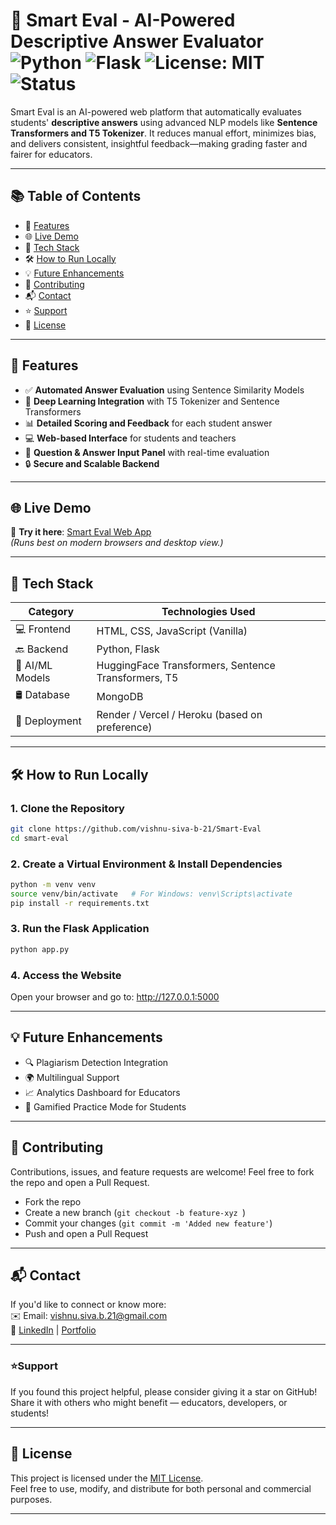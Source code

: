 # 🧠 Smart Eval - AI-Powered Descriptive Answer Evaluator ![Python](https://img.shields.io/badge/Python-3.8%2B-blue) ![Flask](https://img.shields.io/badge/Flask-2.0%2B-yellow) ![License: MIT](https://img.shields.io/badge/License-MIT-green.svg) ![Status](https://img.shields.io/badge/status-active-brightgreen)

Smart Eval is an AI-powered web platform that automatically evaluates students' **descriptive answers** using advanced NLP models like **Sentence Transformers and T5 Tokenizer**. It reduces manual effort, minimizes bias, and delivers consistent, insightful feedback—making grading faster and fairer for educators.

---

## 📚 Table of Contents

- 🌟 [Features](#features)
- 🌐 [Live Demo](#live-demo)
- 🧰 [Tech Stack](#tech-stack)
- 🛠️ [How to Run Locally](#how-to-run-locally)
- 💡 [Future Enhancements](#future-enhancements)
- 🤝 [Contributing](#contributing)
- 📬 [Contact](#contact)
- ⭐ [Support](#support)
- 📝 [License](#license)

---

<a id="features"></a>

## 🌟 Features

- ✅ **Automated Answer Evaluation** using Sentence Similarity Models
- 🧠 **Deep Learning Integration** with T5 Tokenizer and Sentence Transformers
- 📊 **Detailed Scoring and Feedback** for each student answer
- 💻 **Web-based Interface** for students and teachers
- 📝 **Question & Answer Input Panel** with real-time evaluation
- 🔒 **Secure and Scalable Backend**

---

<a id="live-demo"></a>

## 🌐 Live Demo

🔗 **Try it here**: [Smart Eval Web App](https://smart-eval.onrender.com/)  
_(Runs best on modern browsers and desktop view.)_

---

<a id="tech-stack"></a>

## 🧰 Tech Stack

| Category        | Technologies Used                                   |
| --------------- | --------------------------------------------------- |
| 💻 Frontend     | HTML, CSS, JavaScript (Vanilla)                     |
| 🔙 Backend      | Python, Flask                                       |
| 🤖 AI/ML Models | HuggingFace Transformers, Sentence Transformers, T5 |
| 🛢️ Database     | MongoDB                                             |
| 🚀 Deployment   | Render / Vercel / Heroku (based on preference)      |

---

<a id="how-to-run-locally"></a>

## 🛠️ How to Run Locally

### 1. Clone the Repository

```bash
git clone https://github.com/vishnu-siva-b-21/Smart-Eval
cd smart-eval
```

### 2. Create a Virtual Environment & Install Dependencies

```bash
python -m venv venv
source venv/bin/activate   # For Windows: venv\Scripts\activate
pip install -r requirements.txt
```

### 3. Run the Flask Application

```bash
python app.py
```

### 4. Access the Website

Open your browser and go to: http://127.0.0.1:5000

---

<a id="future-enhancements"></a>

## 💡 Future Enhancements

- 🔍 Plagiarism Detection Integration
- 🌍 Multilingual Support
- 📈 Analytics Dashboard for Educators
- 🧪 Gamified Practice Mode for Students

---

<a id="contributing"></a>

## 🤝 Contributing

Contributions, issues, and feature requests are welcome!
Feel free to fork the repo and open a Pull Request.

- Fork the repo
- Create a new branch (`git checkout -b feature-xyz `)
- Commit your changes (`git commit -m 'Added new feature'`)
- Push and open a Pull Request

---

<a id="contact"></a>

## 📬 Contact

If you'd like to connect or know more:  
 ✉️ Email: vishnu.siva.b.21@gmail.com  
 🔗 [LinkedIn](https://www.linkedin.com/in/b-vishnu-siva/) | [Portfolio](https://vishnusiva.site/)

---

<a id="support"></a>

### ⭐Support

If you found this project helpful, please consider giving it a star on GitHub!  
Share it with others who might benefit — educators, developers, or students!

---

<a id="license"></a>

## 📄 License

This project is licensed under the [MIT License](LICENSE).  
Feel free to use, modify, and distribute for both personal and commercial purposes.

---
